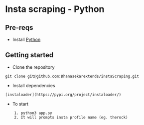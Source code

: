 # Insta scraping - Python

## Pre-reqs
- Install [Python](https://www.python.org/)

## Getting started
- Clone the repository
```
git clone git@github.com:Dhanasekarextends/instaScraping.git
```
- Install dependencies
```
[instaloader](https://pypi.org/project/instaloader/)
```
- To start
```
    1. python3 app.py
    2. It will prompts insta profile name (eg. therock)
```
